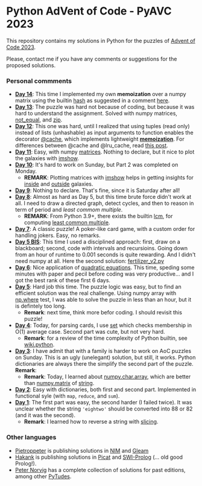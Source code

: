 # Python AdVent of Code - PyAVC 2023

This repository contains my solutions in Python for the puzzles of [Advent of Code 2023](https://adventofcode.com/).

Please, contact me if you have any comments or suggestions for the proposed solutions.

### Personal commments

* **[Day 14](https://github.com/stegua/AVC2023/blob/main/python/day14/solution.py)**: This time I implemented my own **memoization** over a numpy matrix using the builtin [hash](https://docs.python.org/3/library/functions.html#hash) as suggested in a comment [here](https://stackoverflow.com/questions/16589791/most-efficient-property-to-hash-for-numpy-array).
* **[Day 13](https://github.com/stegua/AVC2023/blob/main/python/day13/solution.py)**: The puzzle was hard not because of coding, but because it was hard to understand the assignment. Solved with numpy matrices, [not_equal](https://numpy.org/doc/stable/reference/generated/numpy.not_equal.html), and [zip](https://docs.python.org/3.3/library/functions.html#zip). 
* **[Day 12](https://github.com/stegua/AVC2023/blob/main/python/day12/solution.py)**: This one was hard, until I realized that using tuples (read only) instead of lists (unhashable) as input arguments to function enables the decorator [@cache](https://docs.python.org/3.9/library/functools.html#functools.cache), which implements lightweight **[memoization](https://en.wikipedia.org/wiki/Memoization)**. For differences between @cache and @lru_cache, read [this post](https://stackoverflow.com/questions/70301475/difference-between-functools-cache-and-lru-cache).
* **[Day 11](https://github.com/stegua/AVC2023/blob/main/python/day11/solution.py)**: Easy, with numpy [matrices](https://numpy.org/doc/stable/reference/generated/numpy.matrix.html). Nothing to declare, but it nice to plot the galaxies with [imshow](https://matplotlib.org/stable/api/_as_gen/matplotlib.pyplot.imshow.html).
* **[Day 10](https://github.com/stegua/AVC2023/blob/main/python/day10/solution.py)**: It's hard to work on Sunday, but Part 2 was completed on Monday.
    * **REMARK**: Plotting matrices with [imshow](https://matplotlib.org/stable/api/_as_gen/matplotlib.pyplot.imshow.html) helps in getting insights for [inside](https://github.com/stegua/AVC2023/blob/main/python/day10/dump1.png) and [outside](https://github.com/stegua/AVC2023/blob/main/python/day10/dump3.png) galaxies.
* **[Day 9](https://github.com/stegua/AVC2023/blob/main/python/day09/solution.py)**: Nothing to declare. That's fine, since it is Saturday after all! 
* **[Day 8](https://github.com/stegua/AVC2023/blob/main/python/day08/solution.py)**: Almost as hard as Day 5, but this time brute force didn't work at all. I need to draw a directed graph, detect cycles, and then to reason in term of period and *least commom multiple*.
    * **REMARK**: From Python 3.9+, there exists the builtin [lcm](https://docs.python.org/3/library/math.html#math.lcm), for computing [least common multiple](https://stackoverflow.com/questions/51716916/built-in-module-to-calculate-the-least-common-multiple).
* **[Day 7](https://github.com/stegua/AVC2023/blob/main/python/day07/solution.py)**: A classic puzzle! A poker-like card game, with a custom order for handling jokers. Easy, no remarks.
* **[Day 5 BIS](https://github.com/stegua/AVC2023/blob/main/python/day05/fertilizer_v2.py)**: This time I used a disciplined approach: first, draw on a blackboard; second, code with intervals and recursioins. Going down from an hour of runtime to 0.001 seconds is quite rewarding. And I didn't need numpy at all. Here the second solution: [fertilizer_v2.py](https://github.com/stegua/AVC2023/tree/main/python/day05)
* **[Day 6](https://github.com/stegua/AVC2023/blob/main/python/day06/wait_for_it.py)**: Nice application of [quadratic equations](https://en.wikipedia.org/wiki/Quadratic_equation). This time, speding some minutes with paper and pecil before coding was very productive... and I got the best rank of these first 6 days.
* **[Day 5](https://github.com/stegua/AVC2023/blob/main/python/day05/fertilizer.py)**: Hard job this time. The puzzle logic was easy, but to find an efficient solution was the real challenge. Using numpy array with [np.where](https://numpy.org/doc/stable/reference/generated/numpy.where.html) test, I was able to solve the puzzle in less than an hour, but it is defintely too long.
    * **Remark**: next time, think more befor coding. I should revisit this puzzle!
* **[Day 4](https://github.com/stegua/AVC2023/blob/main/python/day04/scratchcards.py)**: Today, for parsing cards, I use [set](https://docs.python.org/3.11/library/stdtypes.html?highlight=set#set) which checks membership in O(1) average case. Second part was cute, but not very hard. 
    * **Remark**: for a review of the time complexity of Python builtin, see [wiki.python](https://wiki.python.org/moin/TimeComplexity).
* **[Day 3](https://github.com/stegua/AVC2023/blob/main/python/day03/gear_ratio.py)**: I have admit that with a family is harder to work on AoC puzzles on Sunday. This is an ugly (unelegant) solution, but still, it works. Python dictionaries are always there the simplify the second part of the puzzle. **Remark**: 
    * **Remark**: Today, I learned about [numpy.char.array](https://numpy.org/doc/stable/reference/generated/numpy.char.array.html#numpy.char.array), which are better than [numpy.matrix](https://numpy.org/doc/stable/reference/generated/numpy.matrix.html) of [string](https://docs.python.org/3/library/string.html#module-string).
* **[Day 2](https://github.com/stegua/AVC2023/blob/main/python/day02/bag_of_cubes.py)**: Easy with dictionaries, both first and second part. Implemented in functional syle (with `map`, `reduce`, and `sum`).
* **[Day 1](https://github.com/stegua/AVC2023/blob/main/python/day01/trebouchet.py)**: The first part was easy, the second harder (I failed twice). It was unclear whether the string `'eightwo'` should be converted into 88 or 82 (and it was the second). 
    * **Remark**: I learned how to reverse a string with [slicing](https://www.digitalocean.com/community/tutorials/python-reverse-string).

### Other languages

* [Pietroppeter](https://github.com/pietroppeter/adventofcode2023) is publishing solutions in [NIM](https://nim-lang.org/) and [Gleam](https://gleam.io/)
* [Hakank](http://hakank.org/advent-of-code-2023/) is publishing solutions in [Picat](http://www.picat-lang.org/) and [SWI-Prolog](https://www.swi-prolog.org/) (... old good Prolog!).
* [Peter Norvig](https://norvig.com/) has a complete collection of solutions for past editions, among other [PyTudes](https://github.com/norvig/pytudes).

